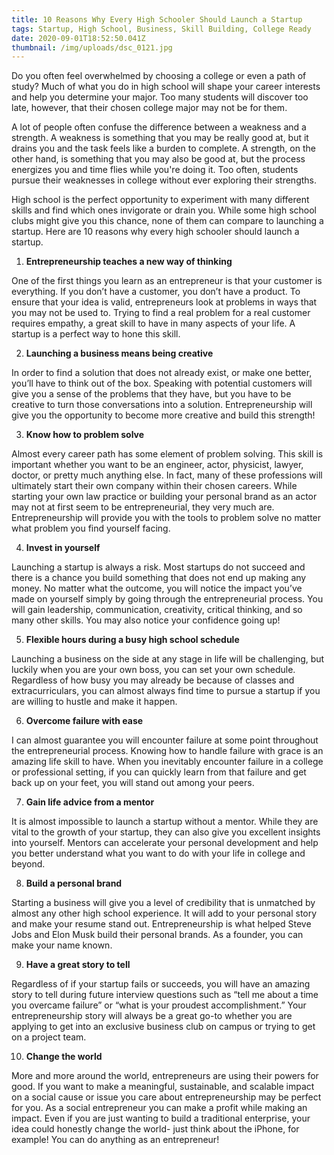 ```yaml
---
title: 10 Reasons Why Every High Schooler Should Launch a Startup
tags: Startup, High School, Business, Skill Building, College Ready
date: 2020-09-01T18:52:50.041Z
thumbnail: /img/uploads/dsc_0121.jpg
---
```

Do you often feel overwhelmed by choosing a college or even a path of study? Much of what you do in high school will shape your career interests and help you determine your major. Too many students will discover too late, however, that their chosen college major may not be for them. 

A lot of people often confuse the difference between a weakness and a strength. A weakness is something that you may be really good at, but it drains you and the task feels like a burden to complete. A strength, on the other hand, is something that you may also be good at, but the process energizes you and time flies while you're doing it. Too often, students pursue their weaknesses in college without ever exploring their strengths. 

High school is the perfect opportunity to experiment with many different skills and find which ones invigorate or drain you. While some high school clubs might give you this chance, none of them can compare to launching a startup. Here are 10 reasons why every high schooler should launch a startup.



1. **Entrepreneurship teaches a new way of thinking**

One of the first things you learn as an entrepreneur is that your customer is everything. If you don’t have a customer, you don’t have a product. To ensure that your idea is valid, entrepreneurs look at problems in ways that you may not be used to. Trying to find a real problem for a real customer requires empathy, a great skill to have in many aspects of your life. A startup is a perfect way to hone this skill.

2. **Launching a business means being creative**

In order to find a solution that does not already exist, or make one better, you’ll have to think out of the box. Speaking with potential customers will give you a sense of the problems that they have, but you have to be creative to turn those conversations into a solution. Entrepreneurship will give you the opportunity to become more creative and build this strength!

3. **Know how to problem solve**

Almost every career path has some element of problem solving. This skill is important whether you want to be an engineer, actor, physicist, lawyer, doctor, or pretty much anything else. In fact, many of these professions will ultimately start their own company within their chosen careers. While starting your own law practice or building your personal brand as an actor may not at first seem to be entrepreneurial, they very much are. Entrepreneurship will provide you with the tools to problem solve no matter what problem you find yourself facing.

4. **Invest in yourself**

Launching a startup is always a risk. Most startups do not succeed and there is a chance you build something that does not end up making any money. No matter what the outcome, you will notice the impact you’ve made on yourself simply by going through the entrepreneurial process. You will gain leadership, communication, creativity, critical thinking, and so many other skills. You may also notice your confidence going up!

5. **Flexible hours during a busy high school schedule**

Launching a business on the side at any stage in life will be challenging, but luckily when you are your own boss, you can set your own schedule. Regardless of how busy you may already be because of classes and extracurriculars, you can almost always find time to pursue a startup if you are willing to hustle and make it happen.

6. **Overcome failure with ease**

I can almost guarantee you will encounter failure at some point throughout the entrepreneurial process. Knowing how to handle failure with grace is an amazing life skill to have. When you inevitably encounter failure in a college or professional setting, if you can quickly learn from that failure and get back up on your feet, you will stand out among your peers.

7. **Gain life advice from a mentor**

It is almost impossible to launch a startup without a mentor. While they are vital to the growth of your startup, they can also give you excellent insights into yourself. Mentors can accelerate your personal development and help you better understand what you want to do with your life in college and beyond.

8. **Build a personal brand**

Starting a business will give you a level of credibility that is unmatched by almost any other high school experience. It will add to your personal story and make your resume stand out. Entrepreneurship is what helped Steve Jobs and Elon Musk build their personal brands. As a founder, you can make your name known.

9. **Have a great story to tell**

Regardless of if your startup fails or succeeds, you will have an amazing story to tell during future interview questions such as “tell me about a time you overcame failure” or “what is your proudest accomplishment.” Your entrepreneurship story will always be a great go-to whether you are applying to get into an exclusive business club on campus or trying to get on a project team.

10. **Change the world**

More and more around the world, entrepreneurs are using their powers for good. If you want to make a meaningful, sustainable, and scalable impact on a social cause or issue you care about entrepreneurship may be perfect for you. As a social entrepreneur you can make a profit while making an impact. Even if you are just wanting to build a traditional enterprise, your idea could honestly change the world- just think about the iPhone, for example! You can do anything as an entrepreneur!